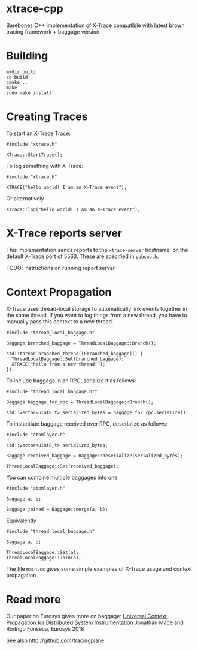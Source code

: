 # xtrace-cpp
Barebones C++ implementation of X-Trace compatible with latest brown tracing framework + baggage version

# Building

```
mkdir build
cd build
cmake ..
make
sudo make install
```

# Creating Traces

To start an X-Trace Trace:

```
#include "xtrace.h"

XTrace::StartTrace();
```

To log something with X-Trace:

```
#include "xtrace.h"

XTRACE("hello world! I am an X-Trace event");
```

Or alternatively

```
XTrace::log("hello world! I am an X-Trace event");
```


# X-Trace reports server

This implementation sends reports to the `xtrace-server` hostname, on the default X-Trace port of 5563.  These are specified in `pubsub.h`.

TODO: instructions on running report server

# Context Propagation

X-Trace uses thread-local storage to automatically link events together in the same thread.  If you want to log things from a new thread, you have to manually pass this context to a new thread.

```
#include "thread_local_baggage.h"

Baggage branched_baggage = ThreadLocalBaggage::Branch();

std::thread branched_thread([&branched_baggage]() {
  ThreadLocalBaggage::Set(branched_baggage);	
  XTRACE("hello from a new thread!");
});
```

To include baggage in an RPC, serialize it as follows:

```
#include "thread_local_baggage.h""

Baggage baggage_for_rpc = ThreadLocalBaggage::Branch();

std::vector<uint8_t> serialized_bytes = baggage_for_rpc.serialize();
```

To instantiate baggage received over RPC, deserialize as follows:

```
#include "atomlayer.h"

std::vector<uint8_t> serialized_bytes;

Baggage received_baggage = Baggage::deserialize(serialized_bytes);

ThreadLocalBaggage::Set(received_baggage);
```

You can combine multiple baggages into one

```
#include "atomlayer.h"

Baggage a, b;

Baggage joined = Baggage::merge(a, b);

```

Equivalently

```
#include "thread_local_baggage.h"

Baggage a, b;

ThreadLocalBaggage::Set(a);
ThreadLocalBaggage::Join(b);
```

The file `main.cc` gives some simple examples of X-Trace usage and context propagation

# Read more

Our paper on Eurosys gives more on baggage: [Universal Context Propagation for Distributed System Instrumentation](https://people.mpi-sws.org/~jcmace/papers/mace2018universal.pdf) Jonathan Mace and Rodrigo Fonseca, Eurosys 2018

See also http://github.com/tracingplane

